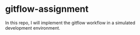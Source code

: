 # gitflow-assignment
In this repo, I will implement the gitflow workflow in a simulated development environment.

